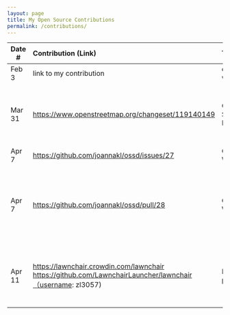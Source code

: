 ```yaml
---
layout: page
title: My Open Source Contributions
permalink: /contributions/
---
```


<!--
Type of the contribution should be "Wikipedia edit", "OpenStreet Map feature", "Documentation", "Course website", "Blog",
"Browser Add-on", etc.

The description should include a brief summary of what you did.

The link should bring us to a public page that shows your contribution. 

Replace the first row with your own contribution. 

-->





| Date #       | Contribution (Link)  | Type  | Description |
|---|:---|:---|:---|
| Feb 3   | link to my contribution    | course website    |   I fixed a broken link.    |
| Mar 31  | https://www.openstreetmap.org/changeset/119140149 | Open Street Map |   add the information of a hotel that I had been to in Key West, FL   |
| Apr 7   | https://github.com/joannakl/ossd/issues/27    | Course Website    |  I create an issue    |
| Apr 7   | https://github.com/joannakl/ossd/pull/28      | Course Website    |  I submit a pull request for add a link and fix a typo (solve an issue created by others |
| Apr 11  | https://lawnchair.crowdin.com/lawnchair https://github.com/LawnchairLauncher/lawnchair（username: zl3057) | Lawnchair project |   help to translate the nouns in the app into Chinese (Simplified)   |

